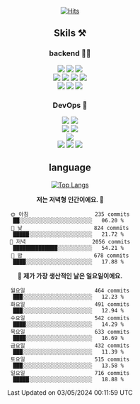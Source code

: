 <div align="center">

[![Hits](https://hits.seeyoufarm.com/api/count/incr/badge.svg?url=https%3A%2F%2Fgithub.com%2Fzxcv9203%2Fhit-counter&count_bg=%23FF7272&title_bg=%23324C2E&icon=codeigniter.svg&icon_color=%23DD5B5B&title=%EB%B0%A9%EB%AC%B8%EC%9E%90&edge_flat=false)](https://hits.seeyoufarm.com)
  
## Skils ⚒️
### backend 🧑‍💻
  
<img src="https://img.shields.io/badge/Java-FF6600?style=flat-square&logo=buymeacoffee&logoColor=white"/>
<img src="https://img.shields.io/badge/Go-0099FF?style=flat-square&logo=go&logoColor=white"/>
<img src="https://img.shields.io/badge/Kotlin-7F52FF?style=flat-square&logo=kotlin&logoColor=white"/>
  
  
<br />
  
<img src="https://img.shields.io/badge/Spring-339933?style=flat-square&logo=Spring&logoColor=white"/>
<img src="https://img.shields.io/badge/Spring Boot-339933?style=flat-square&logo=Spring Boot&logoColor=white"/>
<img src="https://img.shields.io/badge/Spring Security-339933?style=flat-square&logo=Spring Security&logoColor=white"/>
  
<img src="https://img.shields.io/badge/Spring Data JPA-339933?style=flat-square&logo=Hibernate&logoColor=white"/>

<br />
  
  <img src="https://img.shields.io/badge/mysql-0099FF?style=flat-square&logo=mysql&logoColor=white"/>
  <img src="https://img.shields.io/badge/mariadb-0099FF?style=flat-square&logo=mariadb&logoColor=white"/>
  <img src="https://img.shields.io/badge/mongoDB-47A248?style=flat-square&logo=mongodb&logoColor=white"/>
  
  
### DevOps 🚀
  
  <img src="https://img.shields.io/badge/docker-2496ED?style=flat-square&logo=docker&logoColor=white"/>
  <img src="https://img.shields.io/badge/kubernetes-326CE5?style=flat-square&logo=kubernetes&logoColor=white"/>
  
  <br />
  
  <img src="https://img.shields.io/badge/Github Actions-2088FF?style=flat-square&logo=githubactions&logoColor=white"/>
  <img src="https://img.shields.io/badge/Jenkins-D24939?style=flat-square&logo=jenkins&logoColor=white"/>
  
  
  <br />
  <img src="https://img.shields.io/badge/terraform-7B42BC?style=flat-square&logo=terraform&logoColor=white"/>
  
  <br />
  <img src="https://img.shields.io/badge/Amazon AWS-232F3E?style=flat-square&logo=Amazon AWS&logoColor=white"/>

  <img src="https://img.shields.io/badge/GCP-4285F4?style=flat-square&logo=googlecloud&logoColor=white"/>
  <img src="https://img.shields.io/badge/NCP-03C75A?style=flat-square&logo=naver&logoColor=white"/>
  
  
## language

[![Top Langs](https://github-readme-stats.vercel.app/api/top-langs/?username=zxcv9203&hide=html&exclude_repo=zxcv9203.github.io,golB&theme=grate-gatsby)](https://github.com/zxcv9203/github-readme-stats)
  
<!--START_SECTION:waka-->
**저는 저녁형 인간이에요. 🦉** 

```text
🌞 아침                     235 commits         ██░░░░░░░░░░░░░░░░░░░░░░░   06.20 % 
🌆 낮　                     824 commits         █████░░░░░░░░░░░░░░░░░░░░   21.72 % 
🌃 저녁                     2056 commits        ██████████████░░░░░░░░░░░   54.21 % 
🌙 밤　                     678 commits         ████░░░░░░░░░░░░░░░░░░░░░   17.88 % 
```
📅 **제가 가장 생산적인 날은 일요일이에요.** 

```text
월요일                      464 commits         ███░░░░░░░░░░░░░░░░░░░░░░   12.23 % 
화요일                      491 commits         ███░░░░░░░░░░░░░░░░░░░░░░   12.94 % 
수요일                      542 commits         ████░░░░░░░░░░░░░░░░░░░░░   14.29 % 
목요일                      633 commits         ████░░░░░░░░░░░░░░░░░░░░░   16.69 % 
금요일                      432 commits         ███░░░░░░░░░░░░░░░░░░░░░░   11.39 % 
토요일                      515 commits         ███░░░░░░░░░░░░░░░░░░░░░░   13.58 % 
일요일                      716 commits         █████░░░░░░░░░░░░░░░░░░░░   18.88 % 
```



 Last Updated on 03/05/2024 00:11:59 UTC
<!--END_SECTION:waka-->
  
</div>

